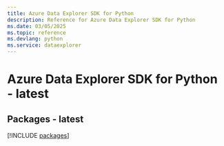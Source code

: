 ```yaml
---
title: Azure Data Explorer SDK for Python
description: Reference for Azure Data Explorer SDK for Python
ms.date: 03/05/2025
ms.topic: reference
ms.devlang: python
ms.service: dataexplorer
---
```

# Azure Data Explorer SDK for Python - latest
## Packages - latest
[!INCLUDE [packages](data-explorer-index.md)]